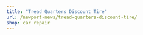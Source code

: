 ```yaml
---
title: "Tread Quarters Discount Tire"
url: /newport-news/tread-quarters-discount-tire/
shop: car repair
---
```

